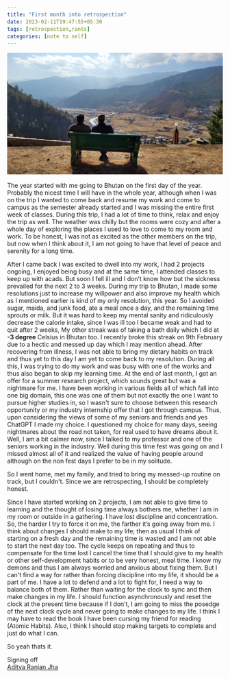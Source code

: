 ```yaml
---
title: "First month into retrospection"
date: 2023-02-11T19:47:55+05:30
tags: [retrospection,rants]
categories: [note to self]
---
```


![](blog6-cover.jpg)

The year started with me going to Bhutan on the first day of the year. Probably the nicest time I will have in the whole year, although when I was on the trip I wanted to come back and resume my work and come to campus as the semester already started and I was missing the entire first week of classes. During this trip, I had a lot of time to think, relax and enjoy the trip as well. The weather was chilly but the rooms were cozy and after a whole day of exploring the places I used to love to come to my room and work. To be honest, I was not as excited as the other members on the trip, but now when I think about it, I am not going to have that level of peace and serenity for a long time.

After I came back I was excited to dwell into my work, I had 2 projects ongoing, I enjoyed being busy and at the same time, I attended classes to keep up with acads. But soon I fell ill and I don’t know how but the sickness prevailed for the next 2 to 3 weeks. During my trip to Bhutan, I made some resolutions just to increase my willpower and also improve my health which as I mentioned earlier is kind of my only resolution, this year. So I avoided sugar, maida, and junk food, ate a meal once a day, and the remaining time sprouts or milk. But it was hard to keep my mental sanity and ridiculously decrease the calorie intake, since I was ill too I became weak and had to quit after 2 weeks, My other streak was of taking a bath daily which I did at **-3 degree** Celsius in Bhutan too. I recently broke this streak on 9th February due to a hectic and messed up day which I may mention ahead. After recovering from illness, I was not able to bring my dietary habits on track and thus yet to this day I am yet to come back to my resolution. During all this, I was trying to do my work and was busy with one of the works and thus also began to skip my learning time. At the end of last month, I got an offer for a summer research project, which sounds great but was a nightmare for me. I have been working in various fields all of which fall into one big domain, this one was one of them but not exactly the one I want to pursue higher studies in, so I wasn't sure to choose between this research opportunity or my industry internship offer that I got through campus. Thus, upon considering the views of some of my seniors and friends and yes ChatGPT I made my choice. I questioned my choice for many days, seeing nightmares about the road not taken, for real used to have dreams about it. Well, I am a bit calmer now, since I talked to my professor and one of the seniors working in the industry. Well during this time fest was going on and I missed almost all of it and realized the value of having people around although on the non fest days I prefer to be in my solitude.

So I went home, met my family, and tried to bring my messed-up routine on track, but I couldn't. Since we are retrospecting, I should be completely honest. 

Since I have started working on 2 projects, I am not able to give time to learning and the thought of losing time always bothers me, whether I am in my room or outside in a gathering. I have lost discipline and concentration. So, the harder I try to force it on me, the farther it’s going away from me. I think about changes I should make to my life; then as usual I think of starting on a fresh day and the remaining time is wasted and I am not able to start the next day too. The cycle keeps on repeating and thus to compensate for the time lost I cancel the time that I should give to my health or other self-development habits or to be very honest, meal time. I know my demons and thus I am always worried and anxious about fixing them. But I can't find a way for rather than forcing discipline into my life, it should be a part of me. I have a lot to defend and a lot to fight for, I need a way to balance both of them. Rather than waiting for the clock to sync and then make changes in my life. I should function asynchronously and reset the clock at the present time because if I don’t, I am going to miss the posedge of the next clock cycle and never going to make changes to my life. I think I may have to read the book I have been cursing my friend for reading (Atomic Habits). Also, I think I should stop making targets to complete and just do what I can.

So yeah thats it.
<br/>

Signing off \
[Aditya Ranjan Jha](https://github.com/Adiboy3112)